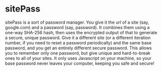 sitePass
=========
sitePass is a sort of password manager. You give it the url of a site (say, google.com) and a password (say, password). It combines them using a one-way SHA-256 hash, then uses the encrypted output of that to generate a secure, unique password. Give it a different site (or a different iteration number, if you need to reset a password periodically) and the same base password, and you get an entirely different secure password. This allows you to remember only one password, but give unique and hard-to-break ones to all of your sites. It only uses Javascript on your machine, so your base password never leaves your computer, keeping you safe and secure!